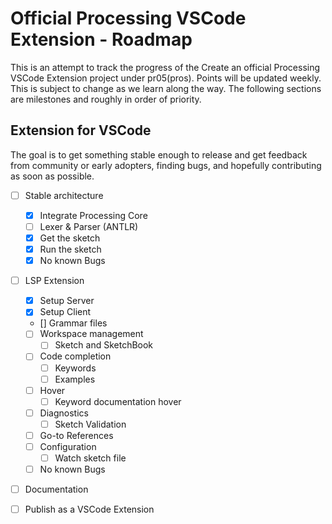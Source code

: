 # Official Processing VSCode Extension - Roadmap

This is an attempt to track the progress of the Create an official Processing VSCode Extension
project under pr05(pros). Points will be updated weekly. This is subject to change as 
we learn along the way.
The following sections are milestones and roughly in order of priority.

## Extension for VSCode

The goal is to get something stable enough to release and get feedback from community or early adopters,
finding bugs, and hopefully contributing as soon
as possible.

- [ ] Stable architecture
  - [X] Integrate Processing Core
  - [ ] Lexer & Parser (ANTLR)
  - [X] Get the sketch
  - [X] Run the sketch
  - [X] No known Bugs

- [ ] LSP Extension
  - [X] Setup Server
  - [X] Setup Client
  - [] Grammar files
  - [ ] Workspace management
    - [ ] Sketch and SketchBook
  - [ ] Code completion
    - [ ] Keywords
    - [ ] Examples
  - [ ] Hover
    - [ ] Keyword documentation hover
  - [ ] Diagnostics
    - [ ] Sketch Validation
  - [ ] Go-to References
  - [ ] Configuration
    - [ ] Watch sketch file
  - [ ] No known Bugs

- [ ] Documentation

- [ ] Publish as a VSCode Extension
 



